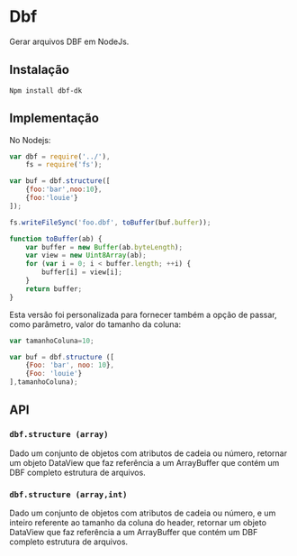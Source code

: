 # Dbf

Gerar arquivos DBF em NodeJs.

## Instalação

```
Npm install dbf-dk
```

## Implementação

No Nodejs:

```js
var dbf = require('../'),
    fs = require('fs');

var buf = dbf.structure([
    {foo:'bar',noo:10},
    {foo:'louie'}
]);

fs.writeFileSync('foo.dbf', toBuffer(buf.buffer));

function toBuffer(ab) {
    var buffer = new Buffer(ab.byteLength);
    var view = new Uint8Array(ab);
    for (var i = 0; i < buffer.length; ++i) {
        buffer[i] = view[i];
    }
    return buffer;
}
```

Esta versão foi personalizada para fornecer também a opção de passar, como parâmetro, valor do tamanho da coluna:

```js
var tamanhoColuna=10;

var buf = dbf.structure ([
    {Foo: 'bar', noo: 10},
    {Foo: 'louie'}
],tamanhoColuna);
```
## API 

### `dbf.structure (array)`

Dado um conjunto de objetos com atributos de cadeia ou número, retornar um objeto DataView que faz referência a um ArrayBuffer que contém um DBF completo estrutura de arquivos.

### `dbf.structure (array,int)`

Dado um conjunto de objetos com atributos de cadeia ou número, e um inteiro referente ao tamanho da coluna do header,  retornar um objeto DataView que faz referência a um ArrayBuffer que contém um DBF completo estrutura de arquivos.

